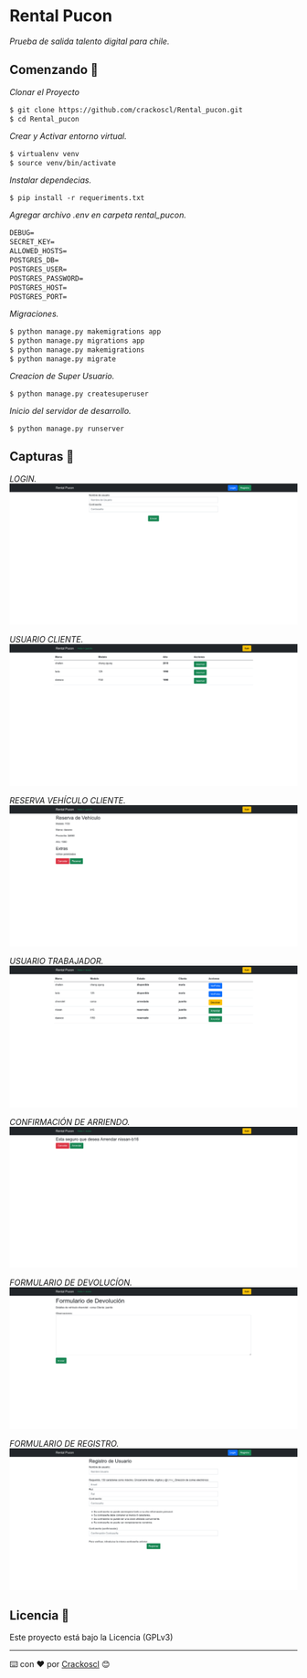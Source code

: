 # Rental Pucon

_Prueba de salida talento digital para chile._

## Comenzando 🚀

_Clonar el Proyecto_

```
$ git clone https://github.com/crackoscl/Rental_pucon.git
$ cd Rental_pucon
```
_Crear y Activar entorno virtual._

```
$ virtualenv venv
$ source venv/bin/activate

```
_Instalar dependecias._

```
$ pip install -r requeriments.txt
```

_Agregar archivo .env en carpeta rental_pucon._

```
DEBUG=
SECRET_KEY=
ALLOWED_HOSTS=
POSTGRES_DB=
POSTGRES_USER=
POSTGRES_PASSWORD=
POSTGRES_HOST=
POSTGRES_PORT=
```

_Migraciones._

```
$ python manage.py makemigrations app
$ python manage.py migrations app
$ python manage.py makemigrations 
$ python manage.py migrate

```
_Creacion de Super Usuario._

```
$ python manage.py createsuperuser
```

_Inicio del servidor de desarrollo._

```
$ python manage.py runserver
```

## Capturas 📖

_LOGIN._
![Login](https://github.com/crackoscl/Rental_pucon/blob/main/screenshot%201.png?raw=true "Login Usuarios")

_USUARIO CLIENTE._
![Cliente](https://github.com/crackoscl/Rental_pucon/blob/main/screenshot%202.png?raw=true "Usuario Cliente")

_RESERVA VEHÍCULO CLIENTE._
![Reserva Vehículo Cliente](https://github.com/crackoscl/Rental_pucon/blob/main/screenshot%203.png?raw=true "Reserva Vehículo Cliente")

_USUARIO TRABAJADOR._
![Usuario Trabajador](https://github.com/crackoscl/Rental_pucon/blob/main/screenshot%204.png?raw=true "Usuario Trabajador")

_CONFIRMACIÓN DE ARRIENDO._
![Confirmación de Arriendo](https://github.com/crackoscl/Rental_pucon/blob/main/screenshot%205.png?raw=true "Confirmación de Arriendo")

_FORMULARIO DE DEVOLUCÍON._
![Formulario Devolucíon](https://github.com/crackoscl/Rental_pucon/blob/main/screenshot%206.png?raw=true "Formulario de Devolucíon")

_FORMULARIO DE REGISTRO._
![Formulario Registro](https://github.com/crackoscl/Rental_pucon/blob/main/screenshot%207.png?raw=true "Formulario de Registro")


## Licencia 📄

Este proyecto está bajo la Licencia (GPLv3)


---
⌨️ con ❤️ por [Crackoscl](https://github.com/crackoscl) 😊
